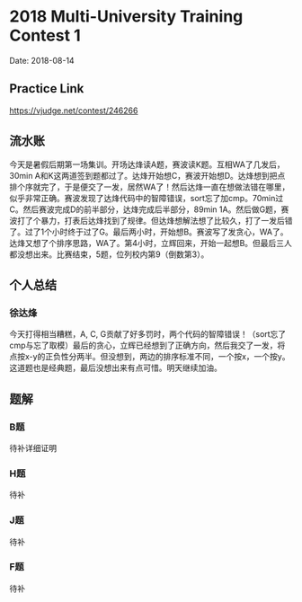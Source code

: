 # 2018 Multi-University Training Contest 1
Date: 2018-08-14
## Practice Link
https://vjudge.net/contest/246266
## 流水账
今天是暑假后期第一场集训。开场达烽读A题，赛波读K题。互相WA了几发后，30min A和K这两道签到题都过了。达烽开始想C，赛波开始想D。达烽想到把点排个序就完了，于是便交了一发，居然WA了！然后达烽一直在想做法错在哪里，似乎非常正确。赛波发现了达烽代码中的智障错误，sort忘了加cmp。70min过C。然后赛波完成D的前半部分，达烽完成后半部分，89min 1A。然后做G题，赛波打了个暴力，打表后达烽找到了规律。但达烽想解法想了比较久，打了一发后错了。过了1个小时终于过了G。最后两小时，开始想B。赛波写了发贪心，WA了。达烽又想了个排序思路，WA了。第4小时，立辉回来，开始一起想B。但最后三人都没想出来。比赛结束，5题，位列校内第9（倒数第3）。
## 个人总结
### 徐达烽
今天打得相当糟糕，A, C, G贡献了好多罚时，两个代码的智障错误！（sort忘了cmp与忘了取模）最后的贪心，立辉已经想到了正确方向，然后我交了一发，将点按x-y的正负性分两半。但没想到，两边的排序标准不同，一个按x，一个按y。这道题也是经典题，最后没想出来有点可惜。明天继续加油。
## 题解
### B题
待补详细证明
### H题
待补
### J题
待补
### F题
待补

